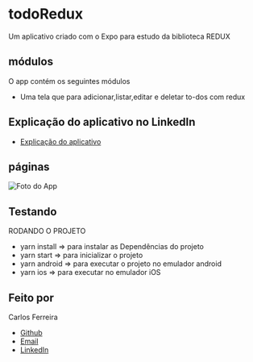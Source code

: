 # todoRedux
Um aplicativo criado com o Expo para estudo da biblioteca REDUX

## módulos

O app contém os seguintes módulos

* Uma tela que para adicionar,listar,editar e deletar to-dos com redux

## Explicação do aplicativo no LinkedIn
* [Explicação do aplicativo](https://www.linkedin.com/posts/carlos-ferreira-4b2ba219a_redux-reactnative-activity-6796145496735010816-64YB)

## páginas
![Foto do App](https://github.com/CarlosSTS/todoRedux/blob/master/gifProject.jpg)

## Testando
RODANDO O PROJETO
* yarn install => para instalar as Dependências do projeto
* yarn start => para inicializar o projeto
* yarn android => para executar o projeto no emulador android
* yarn ios => para executar no emulador iOS

## Feito por

Carlos Ferreira
* [Github](https://www.github.com/CarlosSTS)
* [Email](mailto://carlossts826@gmail.com)
* [LinkedIn](https://www.linkedin.com/in/carlos-ferreira-4b2ba219a/)
